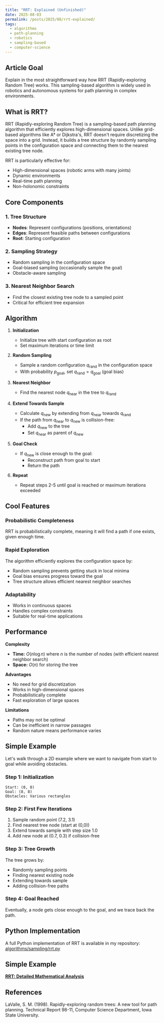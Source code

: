 ```yaml
---
title: "RRT: Explained (Unfinished)"
date: 2025-08-03
permalink: /posts/2025/08/rrt-explained/
tags:
  - algorithms
  - path-planning
  - robotics
  - sampling-based
  - computer-science
---
```


## Article Goal
Explain in the most straightforward way how RRT (Rapidly-exploring Random Tree) works. This sampling-based algorithm is widely used in robotics and autonomous systems for path planning in complex environments.

## What is RRT?

RRT (Rapidly-exploring Random Tree) is a sampling-based path planning algorithm that efficiently explores high-dimensional spaces. Unlike grid-based algorithms like A* or Dijkstra's, RRT doesn't require discretizing the space into a grid. Instead, it builds a tree structure by randomly sampling points in the configuration space and connecting them to the nearest existing tree node.

RRT is particularly effective for:
- High-dimensional spaces (robotic arms with many joints)
- Dynamic environments
- Real-time path planning
- Non-holonomic constraints

## Core Components

### 1. Tree Structure
- **Nodes**: Represent configurations (positions, orientations)
- **Edges**: Represent feasible paths between configurations
- **Root**: Starting configuration

### 2. Sampling Strategy
- Random sampling in the configuration space
- Goal-biased sampling (occasionally sample the goal)
- Obstacle-aware sampling

### 3. Nearest Neighbor Search
- Find the closest existing tree node to a sampled point
- Critical for efficient tree expansion

## Algorithm

1. **Initialization**
   - Initialize tree with start configuration as root
   - Set maximum iterations or time limit

2. **Random Sampling**
   - Sample a random configuration $q_{\text{rand}}$ in the configuration space
   - With probability $p_{\text{goal}}$, set $q_{\text{rand}} = q_{\text{goal}}$ (goal bias)

3. **Nearest Neighbor**
   - Find the nearest node $q_{\text{near}}$ in the tree to $q_{\text{rand}}$

4. **Extend Towards Sample**
   - Calculate $q_{\text{new}}$ by extending from $q_{\text{near}}$ towards $q_{\text{rand}}$
   - If the path from $q_{\text{near}}$ to $q_{\text{new}}$ is collision-free:
       - Add $q_{\text{new}}$ to the tree
       - Set $q_{\text{near}}$ as parent of $q_{\text{new}}$

5. **Goal Check**
   - If $q_{\text{new}}$ is close enough to the goal:
       - Reconstruct path from goal to start
       - Return the path

6. **Repeat**
   - Repeat steps 2-5 until goal is reached or maximum iterations exceeded

## Cool Features

### Probabilistic Completeness
RRT is probabilistically complete, meaning it will find a path if one exists, given enough time.

### Rapid Exploration
The algorithm efficiently explores the configuration space by:
- Random sampling prevents getting stuck in local minima
- Goal bias ensures progress toward the goal
- Tree structure allows efficient nearest neighbor searches

### Adaptability
- Works in continuous spaces
- Handles complex constraints
- Suitable for real-time applications

## Performance

**Complexity**
- **Time:** $O(n \log n)$ where $n$ is the number of nodes (with efficient nearest neighbor search)
- **Space:** $O(n)$ for storing the tree

**Advantages**
- No need for grid discretization
- Works in high-dimensional spaces
- Probabilistically complete
- Fast exploration of large spaces

**Limitations**
- Paths may not be optimal
- Can be inefficient in narrow passages
- Random nature means performance varies

## Simple Example

Let's walk through a 2D example where we want to navigate from start to goal while avoiding obstacles.

### Step 1: Initialization
```
Start: (0, 0)
Goal: (8, 8)
Obstacles: Various rectangles
```

### Step 2: First Few Iterations
1. Sample random point (7.2, 3.1)
2. Find nearest tree node (start at (0,0))
3. Extend towards sample with step size 1.0
4. Add new node at (0.7, 0.3) if collision-free

### Step 3: Tree Growth
The tree grows by:
- Randomly sampling points
- Finding nearest existing node
- Extending towards sample
- Adding collision-free paths

### Step 4: Goal Reached
Eventually, a node gets close enough to the goal, and we trace back the path.

## Python Implementation

A full Python implementation of RRT is available in my repository:  
[algorithms/sampling/rrt.py](https://github.com/nramaswamy17/PlannerComparisons/blob/main/algorithms/sampling/rrt.py)


## Simple Example

**[RRT: Detailed Mathematical Analysis](/files/RRT.pdf)**

## References

LaValle, S. M. (1998). Rapidly-exploring random trees: A new tool for path planning. Technical Report 98-11, Computer Science Department, Iowa State University.
